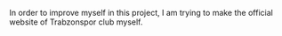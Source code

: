 In order to improve myself in this project, I am trying to make the official website of Trabzonspor club myself.
